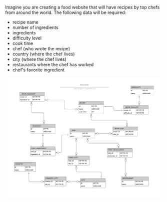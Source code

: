 Imagine you are creating a food website that will have recipes by top chefs from around the world. The following data will be required:
- recipe name
- number of ingredients
- ingredients
- difficulty level
- cook time
- chef (who wrote the recipe)
- country (where the chef lives)
- city (where the chef lives)
- restaurants where the chef has worked
- chef's favorite ingredient

![Recipe ERD](./RECIPE.png)
